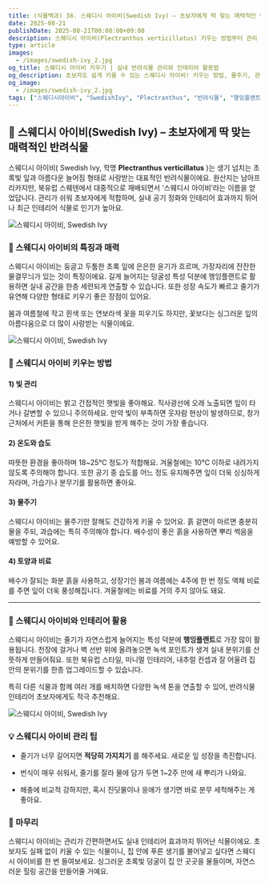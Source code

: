 ```yaml
---
title: (식물백과) 38. 스웨디시 아이비(Swedish Ivy) – 초보자에게 딱 맞는 매력적인 반려식물
date: 2025-08-21
publishDate: 2025-08-21T00:00:00+09:00
description: 스웨디시 아이비(Plectranthus verticillatus) 키우는 방법부터 관리 팁, 물주기, 빛 조절, 행잉플랜트 인테리어 활용까지 한눈에 알아보세요. 초보자도 쉽게 키울 수 있는 반려식물입니다.
type: article
images:
  - /images/swedish-ivy_2.jpg
og_title: 스웨디시 아이비 키우기 | 실내 반려식물 관리와 인테리어 활용법
og_description: 초보자도 쉽게 키울 수 있는 스웨디시 아이비! 키우는 방법, 물주기, 관리 요령, 행잉플랜트 인테리어 활용까지 자세히 알려드립니다.
og_image:
  - /images/swedish-ivy_2.jpg
tags: ["스웨디시아이비", "SwedishIvy", "Plectranthus", "반려식물", "행잉플랜트", "실내식물", "공기정화식물", "식물인테리어", "초보자식물", "실내가드닝", "식물키우기"]
---
```



## 🌿 스웨디시 아이비(Swedish Ivy) – 초보자에게 딱 맞는 매력적인 반려식물


스웨디시 아이비( Swedish Ivy, 학명 **Plectranthus verticillatus** )는 생기 넘치는 초록빛 잎과 아름다운 늘어짐 형태로 사랑받는 대표적인 반려식물이에요. 원산지는 남아프리카지만, 북유럽 스웨덴에서 대중적으로 재배되면서 ‘스웨디시 아이비’라는 이름을 얻었답니다. 관리가 쉬워 초보자에게 적합하며, 실내 공기 정화와 인테리어 효과까지 뛰어나 최근 인테리어 식물로 인기가 높아요.


 ![스웨디시 아이비, Swedish Ivy](/images/swedish-ivy_1.jpg) 

### 🌱 스웨디시 아이비의 특징과 매력

  

스웨디시 아이비는 둥글고 두툼한 초록 잎에 은은한 윤기가 흐르며, 가장자리에 잔잔한 물결무늬가 있는 것이 특징이에요. 길게 늘어지는 덩굴성 특성 덕분에 행잉플랜트로 활용하면 실내 공간을 한층 세련되게 연출할 수 있습니다. 또한 성장 속도가 빠르고 줄기가 유연해 다양한 형태로 키우기 좋은 장점이 있어요.

  

봄과 여름철에 작고 흰색 또는 연보라색 꽃을 피우기도 하지만, 꽃보다는 싱그러운 잎의 아름다움으로 더 많이 사랑받는 식물이에요.

 ![스웨디시 아이비, Swedish Ivy](/images/swedish-ivy_2.jpg) 

### 🌿 스웨디시 아이비 키우는 방법

  

#### **1) 빛 관리**

  

스웨디시 아이비는 밝고 간접적인 햇빛을 좋아해요. 직사광선에 오래 노출되면 잎이 타거나 갈변할 수 있으니 주의하세요. 만약 빛이 부족하면 웃자람 현상이 발생하므로, 창가 근처에서 커튼을 통해 은은한 햇빛을 받게 해주는 것이 가장 좋습니다.

  

#### **2) 온도와 습도**

  

따뜻한 환경을 좋아하며 18~25℃ 정도가 적합해요. 겨울철에는 10℃ 이하로 내려가지 않도록 주의해야 합니다. 또한 공기 중 습도를 어느 정도 유지해주면 잎이 더욱 싱싱하게 자라며, 가습기나 분무기를 활용하면 좋아요.

  

#### **3) 물주기**

  

스웨디시 아이비는 물주기만 잘해도 건강하게 키울 수 있어요. 흙 겉면이 마르면 충분히 물을 주되, 과습에는 특히 주의해야 합니다. 배수성이 좋은 흙을 사용하면 뿌리 썩음을 예방할 수 있어요.

  

#### **4) 토양과 비료**

  

배수가 잘되는 화분 흙을 사용하고, 성장기인 봄과 여름에는 4주에 한 번 정도 액체 비료를 주면 잎이 더욱 풍성해집니다. 겨울철에는 비료를 거의 주지 않아도 돼요.

---

### 🏡 스웨디시 아이비와 인테리어 활용

  

스웨디시 아이비는 줄기가 자연스럽게 늘어지는 특성 덕분에 **행잉플랜트**로 가장 많이 활용됩니다. 천장에 걸거나 벽 선반 위에 올려놓으면 녹색 포인트가 생겨 실내 분위기를 산뜻하게 만들어줘요. 또한 북유럽 스타일, 미니멀 인테리어, 내추럴 컨셉과 잘 어울려 집안의 분위기를 한층 업그레이드할 수 있습니다.

  

특히 다른 식물과 함께 여러 개를 배치하면 다양한 녹색 톤을 연출할 수 있어, 반려식물 인테리어 초보자에게도 적극 추천해요.

 ![스웨디시 아이비, Swedish Ivy](/images/swedish-ivy_3.jpg)
 
### 💡 스웨디시 아이비 관리 팁

- 줄기가 너무 길어지면 **적당히 가지치기** 를 해주세요. 새로운 잎 성장을 촉진합니다.
    
- 번식이 매우 쉬워서, 줄기를 잘라 물에 담가 두면 1~2주 만에 새 뿌리가 나와요.
    
- 해충에 비교적 강하지만, 혹시 진딧물이나 응애가 생기면 바로 분무 세척해주는 게 좋아요.
    

 

### 🌿 마무리

  

스웨디시 아이비는 관리가 간편하면서도 실내 인테리어 효과까지 뛰어난 식물이에요. 초보자도 실패 없이 키울 수 있는 식물이니, 집 안에 푸른 생기를 불어넣고 싶다면 스웨디시 아이비를 한 번 들여보세요. 싱그러운 초록빛 덩굴이 집 안 곳곳을 물들이며, 자연스러운 힐링 공간을 만들어줄 거예요.
